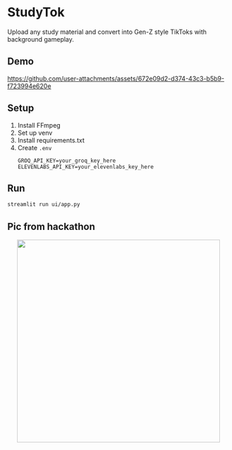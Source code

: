 # StudyTok

Upload any study material and convert into Gen-Z style TikToks with background gameplay.

## Demo

https://github.com/user-attachments/assets/672e09d2-d374-43c3-b5b9-f723994e620e

## Setup

1. Install FFmpeg
2. Set up venv
3. Install requirements.txt
4. Create `.env`
   ```
   GROQ_API_KEY=your_groq_key_here
   ELEVENLABS_API_KEY=your_elevenlabs_key_here
   ```

## Run

```bash
streamlit run ui/app.py
```

## Pic from hackathon
<p align="center">
  <img width="460" src="https://raw.githubusercontent.com/kyan-yang/StudyTok/main/assets/media/StudyTokPic.JPEG">
</p>

